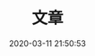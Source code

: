 ---
pageComponent:
  name: Catalogue
  data:
    key: 01.文章
    imgUrl: /img/web.png
    description: 后端技术为主
title: 文章
date: 2020-03-11 21:50:53
permalink: /article
sidebar: false
article: false
comment: true
editLink: false
---